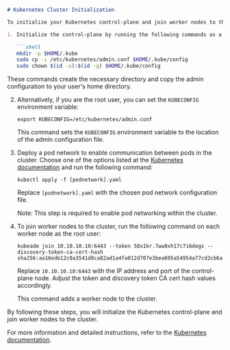 
```markdown
# Kubernetes Cluster Initialization

To initialize your Kubernetes control-plane and join worker nodes to the cluster, follow the steps below:

1. Initialize the control-plane by running the following commands as a regular user:

   ```shell
   mkdir -p $HOME/.kube
   sudo cp -i /etc/kubernetes/admin.conf $HOME/.kube/config
   sudo chown $(id -u):$(id -g) $HOME/.kube/config
   ```

   These commands create the necessary directory and copy the admin configuration to your user's home directory.

2. Alternatively, if you are the root user, you can set the `KUBECONFIG` environment variable:

   ```shell
   export KUBECONFIG=/etc/kubernetes/admin.conf
   ```

   This command sets the `KUBECONFIG` environment variable to the location of the admin configuration file.

3. Deploy a pod network to enable communication between pods in the cluster. Choose one of the options listed at the [Kubernetes documentation](https://kubernetes.io/docs/concepts/cluster-administration/addons/) and run the following command:

   ```shell
   kubectl apply -f [podnetwork].yaml
   ```

   Replace `[podnetwork].yaml` with the chosen pod network configuration file.

   Note: This step is required to enable pod networking within the cluster.

4. To join worker nodes to the cluster, run the following command on each worker node as the root user:

   ```shell
   kubeadm join 10.10.10.10:6443 --token 58x1kr.7ww0xh17c7i6degs --discovery-token-ca-cert-hash sha256:aa16edb12c0a3541d8ca82ad1a4fa012d707e3bea695a54954a77cd2cb6a60f1
   ```

   Replace `10.10.10.10:6443` with the IP address and port of the control-plane node. Adjust the token and discovery token CA cert hash values accordingly.

   This command adds a worker node to the cluster.

By following these steps, you will initialize the Kubernetes control-plane and join worker nodes to the cluster.

For more information and detailed instructions, refer to the [Kubernetes documentation](https://kubernetes.io/docs/concepts/).
